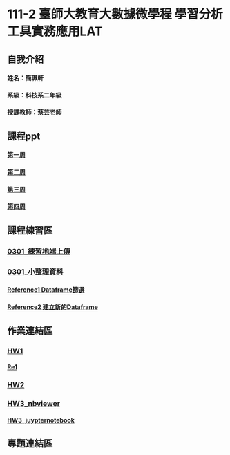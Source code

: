 # 111-2 臺師大教育大數據微學程 學習分析工具實務應用LAT
## 自我介紹
#### 姓名：簡珮軒
#### 系級：科技系二年級
#### 授課教師：蔡芸老師
## 課程ppt
#### [第一周](https://docs.google.com/presentation/d/e/2PACX-1vSInSmBw4pmnFj-4BoVDQcXDkXJ23WMGXBWPkHTTm99t0rigaeIYzMpjC8Q7nKu9SZWeNAs6q1Wy5ZE/pub?start=false&loop=false&delayms=3000&slide=id.p)
#### [第二周](https://docs.google.com/presentation/d/e/2PACX-1vT-TbdyqnFFYyOREkTHFGj8OMr3z4-77otHUtDB1PZk_hy4H1sO0_ZXdsaTg1qping-CP_2kEhcvlu0/pub?start=false&loop=false&delayms=3000&slide=id.p)
#### [第三周](https://docs.google.com/presentation/d/e/2PACX-1vRQ-QbIIGrpvbC7PkYFtWhT8hhT2pREfIYP5OxiYPF125Ag1u4ln-f7EKR_znsU-bM1z-RrxFY3qHba/pub?start=false&loop=false&delayms=3000&slide=id.p)
#### [第四周](https://docs.google.com/presentation/d/e/2PACX-1vQTkndQGs2LVuR27vv0lbSpZPKY6j-7pNcF4SvSTZhflcTOi2XxCp8iSFgxiX5KoB61cI9ZPZix8Vn5/pub?start=false&loop=false&delayms=3000&slide=id.p)
## 課程練習區
### [0301_練習地端上傳](https://github.com/cpeggy/LAT/blob/main/TEST.ipynb)
### [0301_小整理資料](https://github.com/cpeggy/LAT/blob/main/Week2/week2_0301.ipynb)
#### [Reference1 Dataframe篩選](https://ithelp.ithome.com.tw/articles/10194003?sc=hot)
#### [Reference2 建立新的Dataframe](https://www.keywordseo.com.tw/blog1/python-pandas-df-loc/)
## 作業連結區
### [HW1](https://github.com/cpeggy/LAT/blob/main/Hw1/hw1_0308.ipynb)
#### [Re1](https://ithelp.ithome.com.tw/articles/10200433)
### [HW2](https://github.com/cpeggy/LAT/blob/main/Hw2/Hw2.ipynb)
### [HW3_nbviewer](https://nbviewer.org/github/cpeggy/LAT/blob/main/HW3/Hw3.ipynb#topic=0&lambda=1&term=)
#### [HW3_juypternotebook](https://github.com/cpeggy/LAT/blob/main/HW3/Hw3.ipynb)
## 專題連結區

